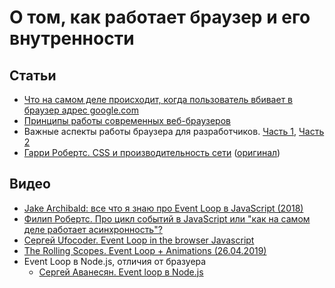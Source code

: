 # О том, как работает браузер и его внутренности

## Статьи

* [Что на самом деле происходит, когда пользователь вбивает в браузер адрес google.com](https://habr.com/ru/company/htmlacademy/blog/254825/)
* [Принципы работы современных веб-браузеров](https://www.html5rocks.com/ru/tutorials/internals/howbrowserswork)
* Важные аспекты работы браузера для разработчиков. [Часть 1](https://habr.com/ru/company/dataart/blog/304138/), [Часть 2](https://habr.com/ru/company/dataart/blog/304934/)
* [Гарри Робертс. CSS и производительность сети](https://css-live.ru/articles/css-i-proizvoditelnost-seti.html) ([оригинал](https://csswizardry.com/2018/11/css-and-network-performance/))

## Видео

* [Jake Archibald: все что я знаю про Event Loop в JavaScript (2018)](https://www.youtube.com/watch?v=j4_9BZezSUA)
* [Филип Робертс. Про цикл событий в JavaScript или "как на самом деле работает асинхронность"?](https://www.youtube.com/watch?v=8cV4ZvHXQL4)
* [Сергей Ufocoder. Event Loop in the browser Javascript](https://www.youtube.com/watch?v=aUigiwN0NEw)
* [The Rolling Scopes. Event Loop + Animations (26.04.2019)](https://www.youtube.com/watch?v=N5LUT_kaK4k)
* Event Loop в Node.js, отличия от бразуера
  * [Сергей Аванесян. Event loop в Node.js](https://www.youtube.com/watch?v=7f787SsgknA)
